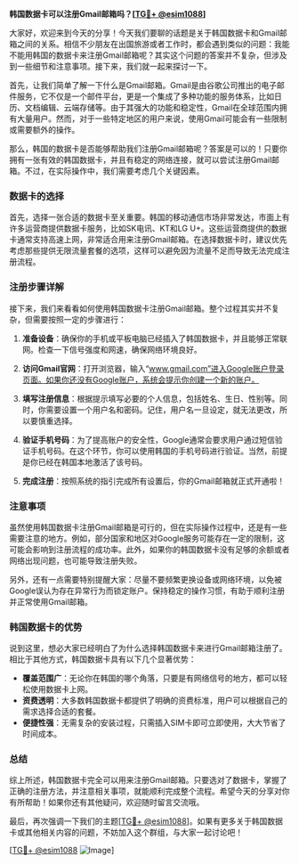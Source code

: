 **韩国数据卡可以注册Gmail邮箱吗？[[TG💪+ @esim1088](https://t.me/s/esim1088)]**

大家好，欢迎来到今天的分享！今天我们要聊的话题是关于韩国数据卡和Gmail邮箱之间的关系。相信不少朋友在出国旅游或者工作时，都会遇到类似的问题：我能不能用韩国的数据卡来注册Gmail邮箱呢？其实这个问题的答案并不复杂，但涉及到一些细节和注意事项。接下来，我们就一起来探讨一下。

首先，让我们简单了解一下什么是Gmail邮箱。Gmail是由谷歌公司推出的电子邮件服务，它不仅是一个邮件平台，更是一个集成了多种功能的服务体系，比如日历、文档编辑、云端存储等。由于其强大的功能和稳定性，Gmail在全球范围内拥有大量用户。然而，对于一些特定地区的用户来说，使用Gmail可能会有一些限制或需要额外的操作。

那么，韩国的数据卡是否能够帮助我们注册Gmail邮箱呢？答案是可以的！只要你拥有一张有效的韩国数据卡，并且有稳定的网络连接，就可以尝试注册Gmail邮箱。不过，在实际操作中，我们需要考虑几个关键因素。

### 数据卡的选择

首先，选择一张合适的数据卡至关重要。韩国的移动通信市场非常发达，市面上有许多运营商提供数据卡服务，比如SK电讯、KT和LG U+。这些运营商提供的数据卡通常支持高速上网，非常适合用来注册Gmail邮箱。在选择数据卡时，建议优先考虑那些提供无限流量套餐的选项，这样可以避免因为流量不足而导致无法完成注册流程。

### 注册步骤详解

接下来，我们来看看如何使用韩国数据卡注册Gmail邮箱。整个过程其实并不复杂，但需要按照一定的步骤进行：

1. **准备设备**：确保你的手机或平板电脑已经插入了韩国数据卡，并且能够正常联网。检查一下信号强度和网速，确保网络环境良好。
   
2. **访问Gmail官网**：打开浏览器，输入“www.gmail.com”进入Google账户登录页面。如果你还没有Google账户，系统会提示你创建一个新的账户。

3. **填写注册信息**：根据提示填写必要的个人信息，包括姓名、生日、性别等。同时，你需要设置一个用户名和密码。记住，用户名一旦设定，就无法更改，所以要慎重选择。

4. **验证手机号码**：为了提高账户的安全性，Google通常会要求用户通过短信验证手机号码。在这个环节，你可以使用韩国的手机号码进行验证。当然，前提是你已经在韩国本地激活了该号码。

5. **完成注册**：按照系统的指引完成所有设置后，你的Gmail邮箱就正式开通啦！

### 注意事项

虽然使用韩国数据卡注册Gmail邮箱是可行的，但在实际操作过程中，还是有一些需要注意的地方。例如，部分国家和地区对Google服务可能存在一定的限制，这可能会影响到注册流程的成功率。此外，如果你的韩国数据卡没有足够的余额或者网络出现问题，也可能导致注册失败。

另外，还有一点需要特别提醒大家：尽量不要频繁更换设备或网络环境，以免被Google误认为存在异常行为而锁定账户。保持稳定的操作习惯，有助于顺利注册并正常使用Gmail邮箱。

### 韩国数据卡的优势

说到这里，想必大家已经明白了为什么选择韩国数据卡来进行Gmail邮箱注册了。相比于其他方式，韩国数据卡具有以下几个显著优势：

- **覆盖范围广**：无论你在韩国的哪个角落，只要是有网络信号的地方，都可以轻松使用数据卡上网。
- **资费透明**：大多数韩国数据卡都提供了明确的资费标准，用户可以根据自己的需求选择合适的套餐。
- **便捷性强**：无需复杂的安装过程，只需插入SIM卡即可立即使用，大大节省了时间成本。

### 总结

综上所述，韩国数据卡完全可以用来注册Gmail邮箱。只要选对了数据卡，掌握了正确的注册方法，并注意相关事项，就能顺利完成整个流程。希望今天的分享对你有所帮助！如果你还有其他疑问，欢迎随时留言交流哦。

最后，再次强调一下我们的主题[[TG💪+ @esim1088](https://t.me/s/esim1088)]。如果有更多关于韩国数据卡或其他相关内容的问题，不妨加入这个群组，与大家一起讨论吧！

[[TG💪+ @esim1088](https://t.me/s/esim1088) ![Image](https://i.postimg.cc/4NQfJmqS/Snipaste-2025-05-13-00-14-12.png)]